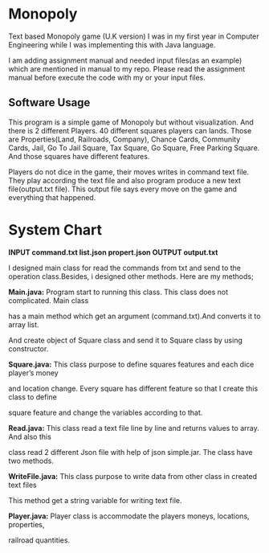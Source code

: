 # Monopoly
Text based Monopoly game (U.K version)
I was in my first year in Computer Engineering while I was implementing this with Java language.

I am adding assignment manual and needed input files(as an example) which are mentioned in manual to my repo. Please read the assignment manual before execute the code with my or your input files.

## Software Usage

This program is a simple game of Monopoly but without visualization. And there is 2
different Players. 40 different squares players can lands. Those are Properties(Land,
Railroads, Company), Chance Cards, Community Cards, Jail, Go To Jail Square, Tax Square,
Go Square, Free Parking Square. And those squares have different features.

Players do not dice in the game, their moves writes in command text file. They play
according the text file and also program produce a new text file(output.txt file). This output
file says every move on the game and everything that happened.



# System Chart
**INPUT command.txt list.json propert.json
OUTPUT output.txt**
         


I designed main class for read the commands from txt and send to the operation
class.Besides, i designed other methods. Here are my methods;


**Main.java:** Program start to running this class. This class does not complicated. Main class

has a main method which get an argument (command.txt).And converts it to array list.

And create object of Square class and send it to Square class by using constructor.

**Square.java:** This class purpose to define squares features and each dice player’s money

and location change. Every square has different feature so that I create this class to define

square feature and change the variables according to that.

**Read.java:** This class read a text file line by line and returns values to array. And also this

class read 2 different Json file with help of json simple.jar. The class have two methods.

**WriteFile.java:** This class purpose to write data from other class in created text files

This method get a string variable for writing text file.

**Player.java:** Player class is accommodate the players moneys, locations, properties,

railroad quantities.
